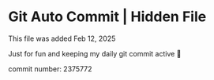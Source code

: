 # Git Auto Commit | Hidden File

This file was added Feb 12, 2025

Just for fun and keeping my daily git commit active 🤪

commit number: 2375772
